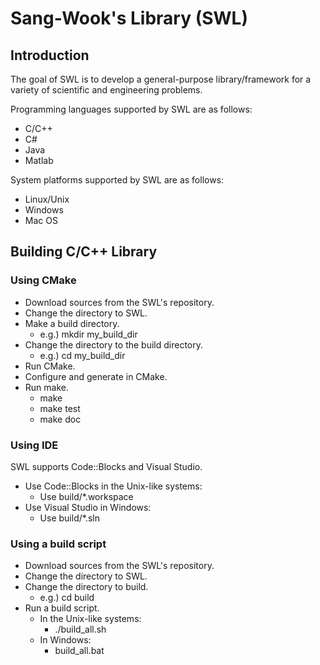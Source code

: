 # Sang-Wook's Library (SWL)

## Introduction

The goal of SWL is to develop a general-purpose library/framework for a variety of scientific and engineering problems.

Programming languages supported by SWL are as follows:
* C/C++
* C#
* Java
* Matlab

System platforms supported by SWL are as follows:
* Linux/Unix
* Windows
* Mac OS

## Building C/C++ Library

### Using CMake
* Download sources from the SWL's repository. 
* Change the directory to SWL. 
* Make a build directory. 
	* e.g.) mkdir my_build_dir 
* Change the directory to the build directory. 
	* e.g.) cd my_build_dir 
* Run CMake. 
* Configure and generate in CMake. 
* Run make. 
	* make 
	* make test 
	* make doc 

### Using IDE
SWL supports Code::Blocks and Visual Studio.
* Use Code::Blocks in the Unix-like systems:
	* Use build/*.workspace
* Use Visual Studio in Windows:
	* Use build/*.sln

### Using a build script
* Download sources from the SWL's repository. 
* Change the directory to SWL. 
* Change the directory to build. 
	* e.g.) cd build 
* Run a build script. 
	* In the Unix-like systems: 
		* ./build_all.sh 
	* In Windows: 
		* build_all.bat 

